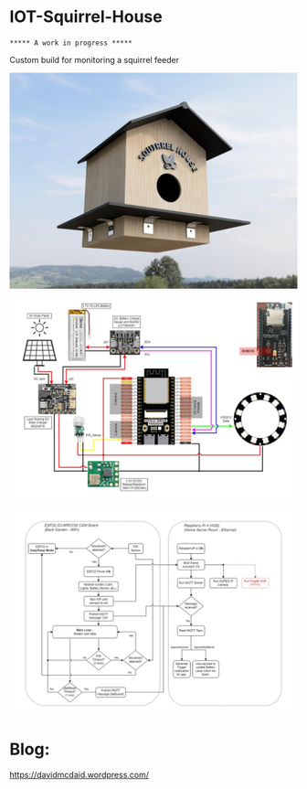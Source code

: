 # IOT-Squirrel-House

`***** A work in progress ***** ` 

Custom build for monitoring a squirrel feeder

![](other/Render_2.jpg)

![](other/sys_diag_v1.jpg)

![](other/sw_diag_v1.jpg)

# Blog:

https://davidmcdaid.wordpress.com/
